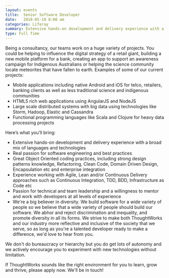 ```yaml
---
layout: events
title:  Senior Software Developer
date:   2018-05-10 8:00 am
categories: Liferay
summary: Extensive hands-on development and delivery experience with a broad mix of languages and technologies. Great Object Oriented coding practices, including strong design patterns knowledge, Refactoring, Clean Code, Domain Driven Design, Encapsulation etc and enterprise integration.
type: Full Time
---
```


Being a consultancy, our teams work on a huge variety of projects. You could be helping to influence the digital strategy of a retail giant, building a new mobile platform for a bank, creating an app to support an awareness campaign for Indigenous Australians or helping the science community locate meteorites that have fallen to earth. 
Examples of some of our current projects:

* Mobile applications including native Android and iOS for telco, retailers, banking clients as well as less traditional science and indigenous communities 
* HTML5 rich web applications using AngularJS and NodeJS
* Large scale distributed systems with big data using technologies like Storm, Hadoop, Elastic and Cassandra
* Functional programming languages like Scala and Clojure for heavy data processing projects

Here’s what you’ll bring:

* Extensive hands-on development and delivery experience with a broad mix of languages and technologies
* Real passion for software engineering and best practices
* Great Object Oriented coding practices, including strong design patterns knowledge, Refactoring, Clean Code, Domain Driven Design, Encapsulation etc and enterprise integration
* Experience working with Agile, Lean and/or Continuous Delivery approaches such as Continuous Integration, TDD, BDD, Infrastructure as Code etc
* Passion for technical and team leadership and a willingness to mentor and work with developers at all levels of experience
* We're a big believer in diversity.  We build software for a wide variety of people so we believe that a wide variety of people should build our software.  We abhor and reject discrimination and inequality, and promote diversity in all its forms. We strive to make both ThoughtWorks and our industry more reflective and inclusive of the society that we serve, so as long as you're a talented developer ready to make a difference, we'd love to hear from you.  

We don't do bureaucracy or hierarchy but you do get lots of autonomy and we actively encourage you to experiment with new technologies without limitation. 

If ThoughtWorks sounds like the right environment for you to learn, grow and thrive, please apply now. We'll be in touch!